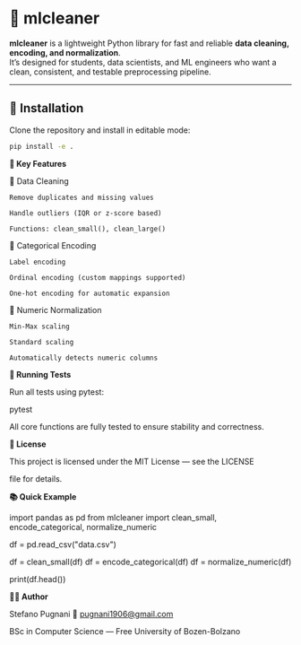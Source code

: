 # 🧹 mlcleaner

**mlcleaner** is a lightweight Python library for fast and reliable **data cleaning, encoding, and normalization**.  
It’s designed for students, data scientists, and ML engineers who want a clean, consistent, and testable preprocessing pipeline.

---

## 🚀 Installation

Clone the repository and install in editable mode:

```bash
pip install -e .
```


**🧠 Key Features**

🔹 Data Cleaning

    Remove duplicates and missing values

    Handle outliers (IQR or z-score based)

    Functions: clean_small(), clean_large()

🔹 Categorical Encoding

    Label encoding

    Ordinal encoding (custom mappings supported)

    One-hot encoding for automatic expansion

🔹 Numeric Normalization

    Min-Max scaling

    Standard scaling

    Automatically detects numeric columns

**🧪 Running Tests**

Run all tests using pytest:

pytest

All core functions are fully tested to ensure stability and correctness.

**📄 License**

This project is licensed under the MIT License — see the LICENSE

file for details.

**📚 Quick Example**

import pandas as pd
from mlcleaner import clean_small, encode_categorical, normalize_numeric

df = pd.read_csv("data.csv")

df = clean_small(df)
df = encode_categorical(df)
df = normalize_numeric(df)

print(df.head())

**👨‍💻 Author**

Stefano Pugnani
📧 pugnani1906@gmail.com


BSc in Computer Science — Free University of Bozen-Bolzano
